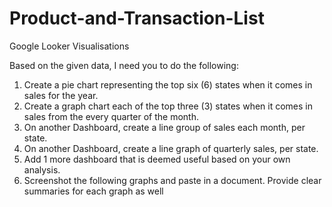 # Product-and-Transaction-List
Google Looker Visualisations

Based on the given data, I need you to do the following:

1. Create a pie chart representing the top six (6) states when it comes in sales for the year.
2. Create a graph chart each of the top three (3) states when it comes in sales from the
every quarter of the month.
3. On another Dashboard, create a line group of sales each month, per state.
4. On another Dashboard, create a line graph of quarterly sales, per state.
5. Add 1 more dashboard that is deemed useful based on your own analysis.
6. Screenshot the following graphs and paste in a document. Provide clear summaries for
each graph as well
